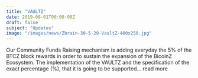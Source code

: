 ```yaml
---
title: "VAULTZ"
date: 2019-08-01T00:00:00Z
draft: false
subject: "Updates"
image: "/images/news/Zbrain-30-5-20-VaultZ-400x250.jpg"
---
```


Our Community Funds Raising mechanism is adding everyday the 5% of the BTCZ block rewards in order to sustain the expansion of the BicoinZ Ecosystem. The implementation of the VAULTZ and the specification of the exact percentage (%), that it is going to be supported...
read more
